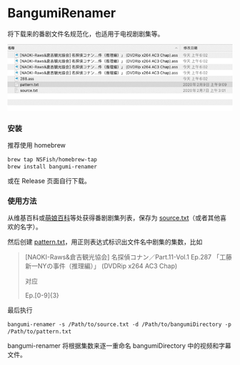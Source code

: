 # BangumiRenamer

将下载来的番剧文件名规范化，也适用于电视剧剧集等。

![](https://raw.githubusercontent.com/NSFish/TuChuang/master/pic/bangumi-renamer.gif)

### 安装

推荐使用 homebrew
```shell
brew tap NSFish/homebrew-tap
brew install bangumi-renamer
```

或在 Release 页面自行下载。

### 使用方法

从维基百科或[萌娘百科](https://zh.moegirl.org/zh-hans/Mainpage)等处获得番剧剧集列表，保存为 [source.txt](https://github.com/NSFish/BangumiRenamer/blob/master/TestCase/source.txt)（或者其他喜欢的名字）。

然后创建 [pattern.txt](https://github.com/NSFish/BangumiRenamer/blob/master/TestCase/pattern.txt)，用正则表达式标识出文件名中剧集的集数，比如

>[NAOKI-Raws&倉吉観光協会] 名探偵コナン／Part.11-Vol.1 Ep.287 「工藤新一NYの事件（推理編）」 (DVDRip x264 AC3 Chap) 
>
> 对应
>
> Ep.[0-9]{3}

最后执行

```shell
bangumi-renamer -s /Path/to/source.txt -d /Path/to/bangumiDirectory -p /Path/to/pattern.txt
```

bangumi-renamer 将根据集数来逐一重命名 bangumiDirectory 中的视频和字幕文件。